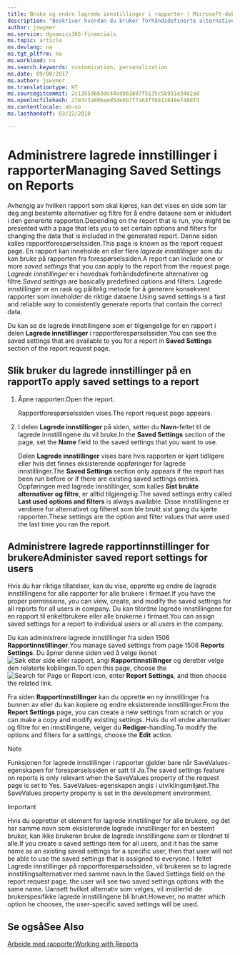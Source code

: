 ```yaml
---
title: Bruke og endre lagrede innstillinger i rapporter | Microsoft-dokumentasjon
description: "Beskriver hvordan du bruker forhåndsdefinerte alternativer og filtre til å tilpasse rapporter og generere riktige data."
author: jswymer
ms.service: dynamics365-financials
ms.topic: article
ms.devlang: na
ms.tgt_pltfrm: na
ms.workload: na
ms.search.keywords: customization, personalization
ms.date: 09/08/2017
ms.author: jswymer
ms.translationtype: HT
ms.sourcegitcommit: 2c13559bb3dc44cdb61697f5135c5b931e34d2a8
ms.openlocfilehash: 2783c3a80beed5de6b7f7a63ff6811648ef48df3
ms.contentlocale: nb-no
ms.lasthandoff: 03/22/2018

---
```

# <a name="managing-saved-settings-on-reports"></a><span data-ttu-id="4b2e6-103">Administrere lagrede innstillinger i rapporter</span><span class="sxs-lookup"><span data-stu-id="4b2e6-103">Managing Saved Settings on Reports</span></span>
<span data-ttu-id="4b2e6-104">Avhengig av hvilken rapport som skal kjøres, kan det vises en side som lar deg angi bestemte alternativer og filtre for å endre dataene som er inkludert i den genererte rapporten.</span><span class="sxs-lookup"><span data-stu-id="4b2e6-104">Depending on the report that is run, you might be presented with a page that lets you to set certain options and filters for changing the data that is included in the generated report.</span></span> <span data-ttu-id="4b2e6-105">Denne siden kalles rapportforespørselssiden.</span><span class="sxs-lookup"><span data-stu-id="4b2e6-105">This page is known as the report request page.</span></span> <span data-ttu-id="4b2e6-106">En rapport kan inneholde en eller flere *lagrede innstillinger* som du kan bruke på rapporten fra forespørselssiden.</span><span class="sxs-lookup"><span data-stu-id="4b2e6-106">A report can include one or more *saved settings* that you can apply to the report from the request page.</span></span> <span data-ttu-id="4b2e6-107">*Lagrede innstillinger* er i hovedsak forhåndsdefinerte alternativer og filtre.</span><span class="sxs-lookup"><span data-stu-id="4b2e6-107">*Saved settings* are basically predefined options and filters.</span></span> <span data-ttu-id="4b2e6-108">Lagrede innstillinger er en rask og pålitelig metode for å generere konsekvent rapporter som inneholder de riktige dataene.</span><span class="sxs-lookup"><span data-stu-id="4b2e6-108">Using saved settings is a fast and reliable way to consistently generate reports that contain the correct data.</span></span>

<span data-ttu-id="4b2e6-109">Du kan se de lagrede innstillingene som er tilgjengelige for en rapport i delen **Lagrede innstillinger** i rapportforespørselssiden.</span><span class="sxs-lookup"><span data-stu-id="4b2e6-109">You can see the saved settings that are available to you for a report in **Saved Settings** section of the report request page.</span></span>  

## <a name="to-apply-saved-settings-to-a-report"></a><span data-ttu-id="4b2e6-110">Slik bruker du lagrede innstillinger på en rapport</span><span class="sxs-lookup"><span data-stu-id="4b2e6-110">To apply saved settings to a report</span></span>
1. <span data-ttu-id="4b2e6-111">Åpne rapporten.</span><span class="sxs-lookup"><span data-stu-id="4b2e6-111">Open the report.</span></span>

   <span data-ttu-id="4b2e6-112">Rapportforespørselssiden vises.</span><span class="sxs-lookup"><span data-stu-id="4b2e6-112">The report request page appears.</span></span>    
2. <span data-ttu-id="4b2e6-113">I delen **Lagrede innstillinger** på siden, setter du **Navn**-feltet til de lagrede innstillingene du vil bruke.</span><span class="sxs-lookup"><span data-stu-id="4b2e6-113">In the **Saved Settings** section of the page, set the **Name** field  to the saved settings that you want to use.</span></span>

   <span data-ttu-id="4b2e6-114">Delen **Lagrede innstillinger** vises bare hvis rapporten er kjørt tidligere eller hvis det finnes eksisterende oppføringer for lagrede innstillinger.</span><span class="sxs-lookup"><span data-stu-id="4b2e6-114">The **Saved Settings** section only appears if the report has been run before or if there are existing saved settings entries.</span></span> <span data-ttu-id="4b2e6-115">Oppføringen med lagrede innstillinger, som kalles **Sist brukte alternativer og filtre**, er alltid tilgjengelig.</span><span class="sxs-lookup"><span data-stu-id="4b2e6-115">The saved settings entry called **Last used options and filters** is always available.</span></span> <span data-ttu-id="4b2e6-116">Disse innstillingene er verdiene for alternativet og filteret som ble brukt sist gang du kjørte rapporten.</span><span class="sxs-lookup"><span data-stu-id="4b2e6-116">These settings are the option and filter values that were used the last time you ran the report.</span></span>

## <a name="administer-saved-report-settings-for-users"></a><span data-ttu-id="4b2e6-117">Administrere lagrede rapportinnstillinger for brukere</span><span class="sxs-lookup"><span data-stu-id="4b2e6-117">Administer saved report settings for users</span></span>
<span data-ttu-id="4b2e6-118">Hvis du har riktige tillatelser, kan du vise, opprette og endre de lagrede innstillingene for alle rapporter for alle brukere i firmaet.</span><span class="sxs-lookup"><span data-stu-id="4b2e6-118">If you have the proper permissions, you can view, create, and modify the saved settings for all reports for all users in company.</span></span> <span data-ttu-id="4b2e6-119">Du kan tilordne lagrede innstillingene for en rapport til enkeltbrukere eller alle brukerne i firmaet.</span><span class="sxs-lookup"><span data-stu-id="4b2e6-119">You can assign saved settings for a report to individual users or all users in the company.</span></span>

<span data-ttu-id="4b2e6-120">Du kan administrere lagrede innstillinger fra siden 1506 **Rapportinnstillinger**.</span><span class="sxs-lookup"><span data-stu-id="4b2e6-120">You manage saved settings from page 1506 **Reports Settings**.</span></span> <span data-ttu-id="4b2e6-121">Du åpner denne siden ved å velge ikonet ![Søk etter side eller rapport](media/ui-search/search_small.png "Søk etter side eller rapport"), angi **Rapportinnstillinger** og deretter velge den relaterte koblingen.</span><span class="sxs-lookup"><span data-stu-id="4b2e6-121">To open this page, choose the ![Search for Page or Report](media/ui-search/search_small.png "Search for Page or Report icon") icon, enter **Report Settings**, and then choose the related link.</span></span>

<span data-ttu-id="4b2e6-122">Fra siden **Rapportinnstillinger** kan du opprette en ny innstillinger fra bunnen av eller du kan kopiere og endre eksisterende innstillinger.</span><span class="sxs-lookup"><span data-stu-id="4b2e6-122">From the **Report Settings** page, you can create a new settings from scratch or you can make a copy and modify existing settings.</span></span> <span data-ttu-id="4b2e6-123">Hvis du vil endre alternativer og filtre for en innstillingene, velger du **Rediger**-handling.</span><span class="sxs-lookup"><span data-stu-id="4b2e6-123">To modify the options and filters for a settings, choose the **Edit** action.</span></span>

> [!NOTE]
> <span data-ttu-id="4b2e6-124">Funksjonen for lagrede innstillinger i rapporter gjelder bare når SaveValues-egenskapen for forespørselssiden er satt til Ja.</span><span class="sxs-lookup"><span data-stu-id="4b2e6-124">The saved settings feature on reports is only relevant when the SaveValues property of the request page is set to Yes.</span></span> <span data-ttu-id="4b2e6-125">SaveValues-egenskapen angis i utviklingsmiljøet.</span><span class="sxs-lookup"><span data-stu-id="4b2e6-125">The SaveValues property property is set in the development environment.</span></span>  

> [!Important]
> <span data-ttu-id="4b2e6-126">Hvis du oppretter et element for lagrede innstillinger for alle brukere, og det har samme navn som eksisterende lagrede innstillinger for en bestemt bruker, kan ikke brukeren bruke de lagrede innstillingene som er tilordnet til alle.</span><span class="sxs-lookup"><span data-stu-id="4b2e6-126">If you create a saved settings item for all users, and it has the same name as an existing saved settings for a specific user, then that user will not be able to use the saved settings that is assigned to everyone.</span></span>  <span data-ttu-id="4b2e6-127">I feltet Lagrede innstillinger på rapportforespørselssiden, vil brukeren se to lagrede innstillingsalternativer med samme navn.</span><span class="sxs-lookup"><span data-stu-id="4b2e6-127">In the Saved Settings field on the report request page, the user will see two saved settings options with the same name.</span></span> <span data-ttu-id="4b2e6-128">Uansett hvilket alternativ som velges, vil imidlertid de brukerspesifikke lagrede innstillingene bli brukt.</span><span class="sxs-lookup"><span data-stu-id="4b2e6-128">However, no matter which option he chooses, the user-specific saved settings will be used.</span></span>

## <a name="see-also"></a><span data-ttu-id="4b2e6-129">Se også</span><span class="sxs-lookup"><span data-stu-id="4b2e6-129">See Also</span></span>
[<span data-ttu-id="4b2e6-130">Arbeide med rapporter</span><span class="sxs-lookup"><span data-stu-id="4b2e6-130">Working with Reports</span></span>](ui-work-report.md)  

